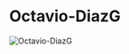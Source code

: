 # Octavio-DiazG

<p><img align="center" src="https://github-readme-stats.vercel.app/api/top-langs?username=Octavio-DiazG&show_icons=true&locale=en&layout=compact" alt="Octavio-DiazG" /></p>
